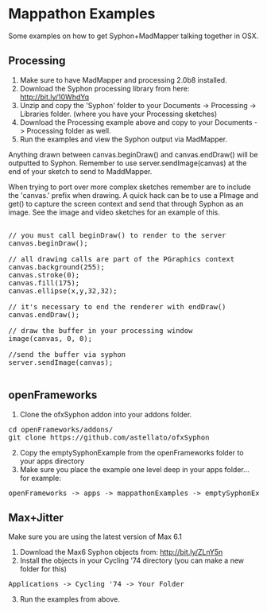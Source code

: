 # Mappathon Examples
Some examples on how to get Syphon+MadMapper talking together in OSX.

## Processing
1. Make sure to have MadMapper and processing 2.0b8 installed.
2. Download the Syphon processing library from here: http://bit.ly/10WhdYq
3. Unzip and copy the 'Syphon' folder to your Documents -> Processing -> Libraries folder. (where you have your Processing sketches)
4. Download the Processing example above and copy to your Documents -> Processing folder as well.
5. Run the examples and view the Syphon output via MadMapper.

Anything drawn between canvas.beginDraw() and canvas.endDraw() will be outputted to Syphon. Remember to use server.sendImage(canvas) at the end of your sketch to send to MaddMapper.

When trying to port over more complex sketches remember are to include the 'canvas.' prefix when drawing. A quick hack can be to use a PImage and get() to capture the screen context and send that through Syphon as an image. See the image and video sketches for an example of this.

<pre>

// you must call beginDraw() to render to the server
canvas.beginDraw();

// all drawing calls are part of the PGraphics context
canvas.background(255);
canvas.stroke(0);
canvas.fill(175);
canvas.ellipse(x,y,32,32);

// it's necessary to end the renderer with endDraw()
canvas.endDraw();

// draw the buffer in your processing window
image(canvas, 0, 0);

//send the buffer via syphon
server.sendImage(canvas);

</pre>

## openFrameworks
1. Clone the ofxSyphon addon into your addons folder. 

<pre>
cd openFrameworks/addons/
git clone https://github.com/astellato/ofxSyphon
</pre>

2. Copy the emptySyphonExample from the openFrameworks folder to your apps directory
3. Make sure you place the example one level deep in your apps folder... for example:

<pre>
openFrameworks -> apps -> mappathonExamples -> emptySyphonExample
</pre>


## Max+Jitter
Make sure you are using the latest version of Max 6.1

1. Download the Max6 Syphon objects from: http://bit.ly/ZLnY5n
2. Install the objects in your Cycling '74 directory (you can make a new folder for this)
<pre>
Applications -> Cycling '74 -> Your Folder
</pre>
3. Run the examples from above.
